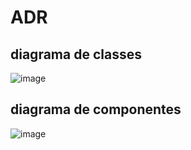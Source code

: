 # ADR






## diagrama de classes

![image](https://github.com/user-attachments/assets/7a85cc7d-3cba-4c94-aee9-08656674bfd7)

## diagrama de componentes

![image](https://github.com/user-attachments/assets/168dc263-6744-4bee-a490-1f42d9309875)
